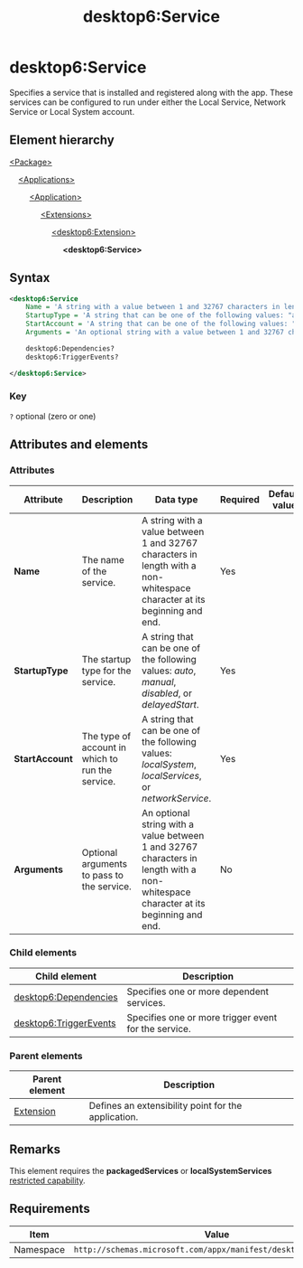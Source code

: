 ﻿---
title: desktop6:Service
description: Specifies a service that is installed and registered along with the app. These services can be configured to run under either the Local Service, Network Service or Local System account.
ms.date: 04/19/2019
ms.topic: reference
keywords: windows 10, uwp, schema, manifest, desktop, extension 
ms.custom: 19H1
---

# desktop6:Service

Specifies a service that is installed and registered along with the app. These services can be configured to run under either the Local Service, Network Service or Local System account.

## Element hierarchy

[\<Package\>](element-package.md)

&nbsp;&nbsp;&nbsp;&nbsp;[\<Applications\>](element-applications.md)

&nbsp;&nbsp;&nbsp;&nbsp; &nbsp;&nbsp;&nbsp;&nbsp;[\<Application\>](element-application.md)

&nbsp;&nbsp;&nbsp;&nbsp; &nbsp;&nbsp;&nbsp;&nbsp; &nbsp;&nbsp;&nbsp;&nbsp;[\<Extensions\>](element-1-extensions.md)

&nbsp;&nbsp;&nbsp;&nbsp; &nbsp;&nbsp;&nbsp;&nbsp; &nbsp;&nbsp;&nbsp;&nbsp; &nbsp;&nbsp;&nbsp;&nbsp;[\<desktop6:Extension\>](element-desktop6-extension.md)

&nbsp;&nbsp;&nbsp;&nbsp; &nbsp;&nbsp;&nbsp;&nbsp; &nbsp;&nbsp;&nbsp;&nbsp; &nbsp;&nbsp;&nbsp;&nbsp; &nbsp;&nbsp;&nbsp;&nbsp;**\<desktop6:Service\>**

## Syntax

```xml
<desktop6:Service
    Name = 'A string with a value between 1 and 32767 characters in length with a non-whitespace character at its beginning and end.'
    StartupType = 'A string that can be one of the following values: "auto", "manual", "disabled", or "delayedStart".'
    StartAccount = 'A string that can be one of the following values: "localSystem", "localServices", or "networkService".'
    Arguments = 'An optional string with a value between 1 and 32767 characters in length with a non-whitespace character at its beginning and end.' >

    desktop6:Dependencies?
    desktop6:TriggerEvents?

</desktop6:Service>
```

### Key

`?` optional (zero or one)

## Attributes and elements

### Attributes

| Attribute | Description | Data type | Required | Default value |
|-|-|-|-|-|
| **Name** | The name of the service. | A string with a value between 1 and 32767 characters in length with a non-whitespace character at its beginning and end. | Yes |  |
| **StartupType**  | The startup type for the service.  | A string that can be one of the following values: *auto*, *manual*, *disabled*, or *delayedStart*. | Yes |  |
| **StartAccount** | The type of account in which to run the service. | A string that can be one of the following values: *localSystem*, *localServices*, or *networkService*. | Yes |  |
| **Arguments** | Optional arguments to pass to the service. | An optional string with a value between 1 and 32767 characters in length with a non-whitespace character at its beginning and end. | No |  |

### Child elements

| Child element | Description |
|-|-|
| [desktop6:Dependencies](element-desktop6-dependencies.md) | Specifies one or more dependent services. |  
| [desktop6:TriggerEvents](element-desktop6-triggerevents.md) | Specifies one or more trigger event for the service. |  

### Parent elements

| Parent element | Description |
|-|-|
| [Extension](element-desktop6-extension.md) | Defines an extensibility point for the application. |  

## Remarks

This element requires the **packagedServices** or **localSystemServices** [restricted capability](/windows/uwp/packaging/app-capability-declarations#restricted-capabilities).

## Requirements

| Item  | Value  |
|--|--|
| Namespace | `http://schemas.microsoft.com/appx/manifest/desktop/windows10/6` |
